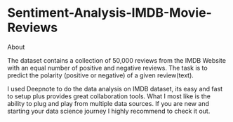 # Sentiment-Analysis-IMDB-Movie-Reviews

About

The dataset contains a collection of 50,000 reviews from the IMDB Website with an equal number of positive and negative reviews. The task is to predict the polarity (positive or negative) of a given review(text).

I used Deepnote to do the data analysis on IMDB dataset, its easy and fast to setup plus provides great collaboration tools. What I most like is the ability to plug and play from multiple data sources. If you are new and starting your data science journey I highly recommend to check it out.
